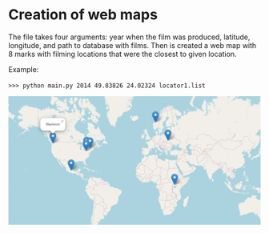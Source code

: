 # Creation of web maps
The file takes four arguments: year when the film was produced, latitude, longitude, and path to database with films.
Then is created a web map with 8 marks with filming locations that were the closest to given location.

Example:

`>>> python main.py 2014 49.83826 24.02324 locator1.list`

![web mape image](https://github.com/akhynkokateryna/lab1-web_maps/blob/master/web%20map.png)
